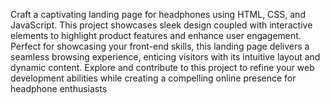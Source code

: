 Craft a captivating landing page for headphones using HTML, CSS, and JavaScript. This project showcases sleek design coupled with interactive elements to highlight product features and enhance user engagement. Perfect for showcasing your front-end skills, this landing page delivers a seamless browsing experience, enticing visitors with its intuitive layout and dynamic content. Explore and contribute to this project to refine your web development abilities while creating a compelling online presence for headphone enthusiasts
